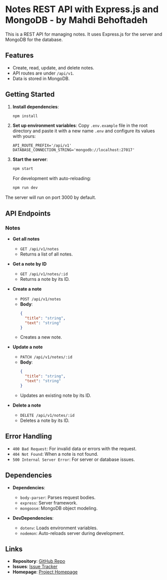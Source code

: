 # Notes REST API with Express.js and MongoDB - by Mahdi Behoftadeh

This is a REST API for managing notes. It uses Express.js for the server and MongoDB for the database.

## Features

- Create, read, update, and delete notes.
- API routes are under `/api/v1`.
- Data is stored in MongoDB.

## Getting Started

1. **Install dependencies**:
    ```bash
    npm install
    ```

2. **Set up environment variables**:
    Copy `.env.example` file in the root directory and paste it with a new name `.env` and configure its values with yours:
    ```
    API_ROUTE_PREFIX='/api/v1'
    DATABASE_CONNECTION_STRING='mongodb://localhost:27017'
    ```

3. **Start the server**:
    ```bash
    npm start
    ```
    For development with auto-reloading:
    ```bash
    npm run dev
    ```

The server will run on port 3000 by default.

## API Endpoints

### Notes

- **Get all notes**
    - `GET /api/v1/notes`
    - Returns a list of all notes.

- **Get a note by ID**
    - `GET /api/v1/notes/:id`
    - Returns a note by its ID.

- **Create a note**
    - `POST /api/v1/notes`
    - **Body**:
      ```json
      {
        "title": "string",
        "text": "string"
      }
      ```
    - Creates a new note.

- **Update a note**
    - `PATCH /api/v1/notes/:id`
    - **Body**:
      ```json
      {
        "title": "string",
        "text": "string"
      }
      ```
    - Updates an existing note by its ID.

- **Delete a note**
    - `DELETE /api/v1/notes/:id`
    - Deletes a note by its ID.
 

## Error Handling

- `400 Bad Request`: For invalid data or errors with the request.
- `404 Not Found`: When a note is not found.
- `500 Internal Server Error`: For server or database issues.

## Dependencies

- **Dependencies**:
  - `body-parser`: Parses request bodies.
  - `express`: Server framework.
  - `mongoose`: MongoDB object modeling.

- **DevDependencies**:
  - `dotenv`: Loads environment variables.
  - `nodemon`: Auto-reloads server during development.

## Links

- **Repository**: [GitHub Repo](https://github.com/MahdiBehoftadeh/expressjs-notepad-rest-api)
- **Issues**: [Issue Tracker](https://github.com/MahdiBehoftadeh/expressjs-notepad-rest-api/issues)
- **Homepage**: [Project Homepage](https://github.com/MahdiBehoftadeh/expressjs-notepad-rest-api#readme)
